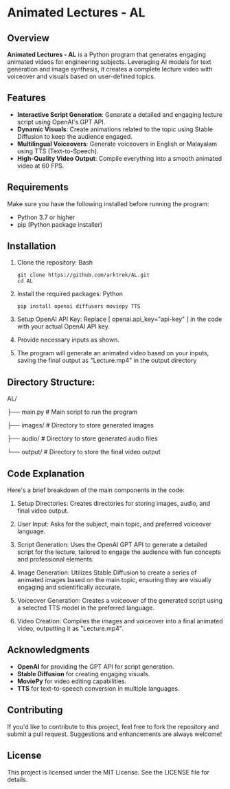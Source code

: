 # Animated Lectures - AL

## Overview

**Animated Lectures - AL** is a Python program that generates engaging animated videos for engineering subjects. Leveraging AI models for text generation and image synthesis, it creates a complete lecture video with voiceover and visuals based on user-defined topics.

## Features

- **Interactive Script Generation**: Generate a detailed and engaging lecture script using OpenAI's GPT API.
- **Dynamic Visuals**: Create animations related to the topic using Stable Diffusion to keep the audience engaged.
- **Multilingual Voiceovers**: Generate voiceovers in English or Malayalam using TTS (Text-to-Speech).
- **High-Quality Video Output**: Compile everything into a smooth animated video at 60 FPS.

## Requirements

Make sure you have the following installed before running the program:

- Python 3.7 or higher
- pip (Python package installer)

## Installation

1. Clone the repository:
    Bash
     ```
     git clone https://github.com/arktrek/AL.git
     cd AL
     ```
   
2. Install the required packages:
     Python
     ``` 
     pip install openai diffusers moviepy TTS
     ```
3. Setup OpenAI API Key: Replace [ openai.api_key="api-key" ] in the code with your actual OpenAI API key.
4. Provide necessary inputs as shown.
5. The program will generate an animated video based on your inputs, saving the final output as "Lecture.mp4" in the output directory

## Directory Structure:
AL/

├── main.py             # Main script to run the program

├── images/             # Directory to store generated images

├── audio/              # Directory to store generated audio files

└── output/             # Directory to store the final video output

## Code Explanation
Here's a brief breakdown of the main components in the code:

1. Setup Directories: Creates directories for storing images, audio, and final video output.

2. User Input: Asks for the subject, main topic, and preferred voiceover language.

3. Script Generation: Uses the OpenAI GPT API to generate a detailed script for the lecture, tailored to engage the audience with fun concepts and professional elements.

4. Image Generation: Utilizes Stable Diffusion to create a series of animated images based on the main topic, ensuring they are visually engaging and scientifically accurate.

5. Voiceover Generation: Creates a voiceover of the generated script using a selected TTS model in the preferred language.

6. Video Creation: Compiles the images and voiceover into a final animated video, outputting it as "Lecture.mp4".

## Acknowledgments
- **OpenAI** for providing the GPT API for script generation.
- **Stable Diffusion** for creating engaging visuals.
- **MoviePy** for video editing capabilities.
- **TTS** for text-to-speech conversion in multiple languages.

## Contributing
If you'd like to contribute to this project, feel free to fork the repository and submit a pull request. Suggestions and enhancements are always welcome!

## License
This project is licensed under the MIT License. See the LICENSE file for details.
